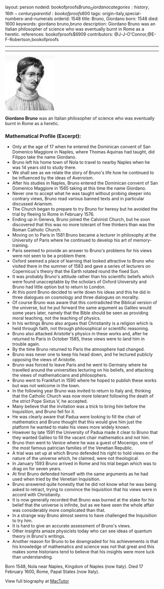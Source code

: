 layout: person
nodeid: bookofproofs$Bruno_Giordano
categories: history,16th-century
parentid: bookofproofs$600
tags: origin-italy,special-numbers-and-numerals
orderid: 1548
title: Bruno, Giordano
born: 1548
died: 1600
keywords: giordano bruno,bruno
description: Giordano Bruno was an Italian philosopher of science who was eventually burnt in Rome as a heretic.
references: bookofproofs$6909
contributors: @J-J-O'Connor,@E-F-Robertson,bookofproofs

---



---

![Bruno_Giordano.jpg](https://github.com/bookofproofs/bookofproofs.github.io/blob/main/_sources/_assets/images/portraits/Bruno_Giordano.jpg?raw=true)

**Giordano Bruno** was an Italian philosopher of science who was eventually burnt in Rome as a heretic.

### Mathematical Profile (Excerpt):
* Only at the age of 17 when he entered the Dominican convent of San Domenico Maggiore in Naples, where Thomas Aquinas had taught, did Filippo take the name Giordano.
* Bruno left his home town of Nola to travel to nearby Naples when he was 14 years old to study there.
* We shall see as we relate the story of Bruno's life how he continued to be influenced by the ideas of Averroism.
* After his studies in Naples, Bruno entered the Dominican convent of San Domenico Maggiore in 1565 taking at this time the name Giordano.
* Never one to accept what he was taught without probing deeper into contrary views, Bruno read various banned texts and in particular discussed Arianism.
* The Church began to prepare to try Bruno for heresy but he avoided the trial by fleeing to Rome in February 1576.
* Ending up in Geneva, Bruno joined the Calvinist Church, but he soon discovered that this was no more tolerant of free thinkers than was the Roman Catholic Church.
* Moving on to Paris in 1581 Bruno became a lecturer in philosophy at the University of Paris where he continued to develop his art of memory-training.
* Paris seemed to provide an answer to Bruno's problems for his views were not seen to be a problem there.
* Oxford seemed a place of learning that looked attractive to Bruno who visited there in the summer of 1583 and gave a series of lecturers on Copernicus's theory that the Earth rotated round the fixed Sun.
* It was probably Bruno's attitude rather than his scientific beliefs which were found unacceptable by the scholars of Oxford University and Bruno had little option but to return to London.
* At this point Bruno decided to write down his ideas and this he did in three dialogues on cosmology and three dialogues on morality.
* Of course Bruno was aware that this contradicted the Biblical version of the universe, but he put forward the same argument as Galileo would some years later, namely that the Bible should be seen as providing moral teaching, not the teaching of physics.
* In his writings Bruno also argues that Christianity is a religion which is held through faith, not through philosophical or scientific reasoning.
* Bruno also attacked Aristotle's physics in these works and, after he returned to Paris in October 1585, these views were to land him in trouble again.
* By the time Bruno returned to Paris the atmosphere had changed.
* Bruno was never one to keep his head down, and he lectured publicly opposing the views of Aristotle.
* Bruno was forced to leave Paris and he went to Germany where he travelled around the universities lecturing on his beliefs, and attacking the views of mathematicians and philosophers.
* Bruno went to Frankfurt in 1590 where he hoped to publish these works but was not welcome in the town.
* In the following year Bruno was invited to return to Italy and, thinking that the Catholic Church was now more tolerant following the death of the strict Pope Sixtus V, he accepted.
* Many believe that the invitation was a trick to bring him before the Inquisition, and Bruno fell for it.
* He was clearly aware that Padua were looking to fill the chair of mathematics and Bruno thought that this would give him just the platform he wanted to make his views more widely known.
* However by late 1591 the University of Padua made it clear to Bruno that they wanted Galileo to fill the vacant chair mathematics and not him.
* Bruno then went to Venice where he was a guest of Mocenigo, one of the most famous patrician families of the Venetian Republic.
* A trial was set up at which Bruno defended his right to hold views on the nature of the universe which, he claimed, were not theological.
* In January 1593 Bruno arrived in Rome and his trial began which was to drag on for seven years.
* At first Bruno defended himself with the same arguments as he had used when tried by the Venetian Inquisition.
* Bruno answered quite honestly that he did not know what he was being asked to retract, trying to convince the Inquisition that his views were in accord with Christianity.
* It is now generally recorded that Bruno was burned at the stake for his belief that the universe is infinite, but as we have seen the whole affair was considerably more complicated than that.
* In a strange way Bruno almost seems to have challenged the Inquisition to try him.
* It is hard to give an accurate assessment of Bruno's views.
* Other insights amaze physicists today who can see ideas of quantum theory in Bruno's writings.
* Another reason for Bruno to be downgraded for his achievements is that his knowledge of mathematics and science was not that great and this makes some historians tend to believe that his insights were more luck than understanding.

Born 1548, Nola near Naples, Kingdom of Naples (now Italy). Died 17 February 1600, Rome, Papal States (now Italy).

View full biography at [MacTutor](https://mathshistory.st-andrews.ac.uk/Biographies/Bruno_Giordano/)
